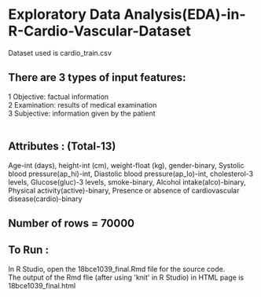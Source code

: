 # Exploratory Data Analysis(EDA)-in-R-Cardio-Vascular-Dataset
Dataset used is cardio_train.csv<br/>
## There are 3 types of input features:<br/>
1 Objective: factual information<br/>
2 Examination: results of medical examination<br/>
3 Subjective: information given by the patient<br/>
<br/> 
## Attributes : (Total-13)
Age-int (days), height-int (cm), weight-float (kg), gender-binary, Systolic blood pressure(ap_hi)-int, Diastolic blood pressure(ap_lo)-int, cholesterol-3 levels, Glucose(gluc)-3 levels, smoke-binary, Alcohol intake(alco)-binary, Physical activity(active)-binary, Presence or absence of cardiovascular disease(cardio)-binary <br/>
## Number of rows = 70000 <br/>
## To Run :
In R Studio, open the 18bce1039_final.Rmd file for the source code.<br/>
The output of the Rmd flie (after using 'knit' in R Studio) in HTML page is 18bce1039_final.html
